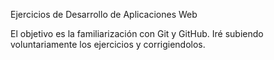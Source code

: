 Ejercicios de Desarrollo de Aplicaciones Web

El objetivo es la familiarización con Git y GitHub. Iré subiendo voluntariamente los ejercicios y corrigiendolos.
